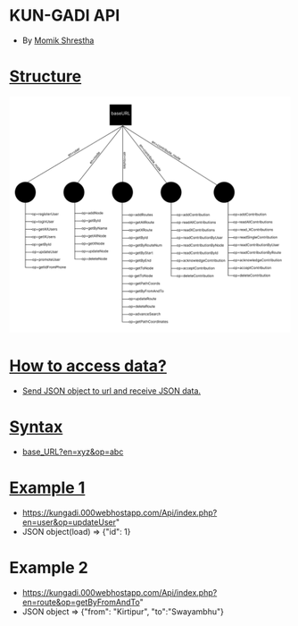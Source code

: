 # KUN-GADI API
- By <a href="https://www.github.com/PG-Momik">Momik Shrestha

# Structure
![](API_architecture.png)

# How to access data?
- Send JSON object to url and receive JSON data.

# Syntax
- base_URL?en=xyz&op=abc

# Example 1
- https://kungadi.000webhostapp.com/Api/index.php?en=user&op=updateUser"
- JSON object(load) => {"id": 1}

# Example 2
- https://kungadi.000webhostapp.com/Api/index.php?en=route&op=getByFromAndTo"
- JSON object => {"from": "Kirtipur", "to":"Swayambhu"} 
